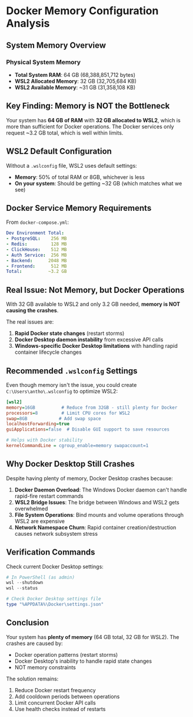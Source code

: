 # Docker Memory Configuration Analysis

## System Memory Overview

### Physical System Memory
- **Total System RAM**: 64 GB (68,388,851,712 bytes)
- **WSL2 Allocated Memory**: 32 GB (32,705,684 KB)
- **WSL2 Available Memory**: ~31 GB (31,358,108 KB)

## Key Finding: Memory is NOT the Bottleneck

Your system has **64 GB of RAM** with **32 GB allocated to WSL2**, which is more than sufficient for Docker operations. The Docker services only request ~3.2 GB total, which is well within limits.

## WSL2 Default Configuration

Without a `.wslconfig` file, WSL2 uses default settings:
- **Memory**: 50% of total RAM or 8GB, whichever is less
- **On your system**: Should be getting ~32 GB (which matches what we see)

## Docker Service Memory Requirements

From `docker-compose.yml`:
```yaml
Dev Environment Total:
- PostgreSQL:    256 MB
- Redis:         128 MB  
- ClickHouse:    512 MB
- Auth Service:  256 MB
- Backend:      2048 MB
- Frontend:      512 MB
Total:          ~3.2 GB
```

## Real Issue: Not Memory, but Docker Operations

With 32 GB available to WSL2 and only 3.2 GB needed, **memory is NOT causing the crashes**.

The real issues are:
1. **Rapid Docker state changes** (restart storms)
2. **Docker Desktop daemon instability** from excessive API calls
3. **Windows-specific Docker Desktop limitations** with handling rapid container lifecycle changes

## Recommended `.wslconfig` Settings

Even though memory isn't the issue, you could create `C:\Users\antho\.wslconfig` to optimize WSL2:

```ini
[wsl2]
memory=16GB          # Reduce from 32GB - still plenty for Docker
processors=8         # Limit CPU cores for WSL2
swap=8GB            # Add swap space
localhostForwarding=true
guiApplications=false  # Disable GUI support to save resources

# Helps with Docker stability
kernelCommandLine = cgroup_enable=memory swapaccount=1
```

## Why Docker Desktop Still Crashes

Despite having plenty of memory, Docker Desktop crashes because:

1. **Docker Daemon Overload**: The Windows Docker daemon can't handle rapid-fire restart commands
2. **WSL2 Bridge Issues**: The bridge between Windows and WSL2 gets overwhelmed
3. **File System Operations**: Bind mounts and volume operations through WSL2 are expensive
4. **Network Namespace Churn**: Rapid container creation/destruction causes network subsystem stress

## Verification Commands

Check current Docker Desktop settings:
```powershell
# In PowerShell (as admin)
wsl --shutdown
wsl --status

# Check Docker Desktop settings file
type "%APPDATA%\Docker\settings.json"
```

## Conclusion

Your system has **plenty of memory** (64 GB total, 32 GB for WSL2). The crashes are caused by:
- Docker operation patterns (restart storms)
- Docker Desktop's inability to handle rapid state changes
- NOT memory constraints

The solution remains:
1. Reduce Docker restart frequency
2. Add cooldown periods between operations
3. Limit concurrent Docker API calls
4. Use health checks instead of restarts